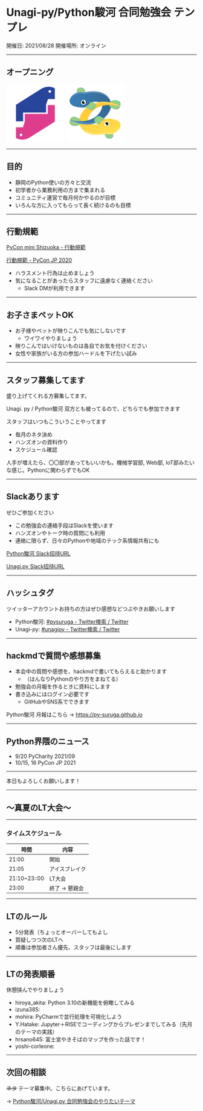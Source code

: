 # Unagi-py/Python駿河 合同勉強会 テンプレ

<!-- ここにコラボレーションバッジを載せる -->

開催日: 2021/08/28
開催場所: オンライン

---

## オープニング

<!-- logo -->

![pysuruga logo](https://github.com/py-suruga/report/blob/main/assets/img/python-suruga_logo.png?raw=true) ![unagipy logo](https://github.com/py-suruga/report/blob/main/assets/img/unagi-py_logo.png?raw=true)

---

## 目的

- 静岡のPython使いの方々と交流
- 初学者から業務利用の方まで集まれる
- コミュニティ運営で毎月何かやるのが目標
- いろんな方に入ってもらって長く続けるのも目標

---

## 行動規範

[PyCon mini Shizuoka - 行動規範](https://shizuoka.pycon.jp/code-of-conduct/)

[行動規範 - PyCon JP 2020](https://pycon.jp/2020/code-of-conduct/)

- ハラスメント行為は止めましょう
- 気になることがあったらスタッフに遠慮なく連絡ください
  - Slack DMが利用できます
<!-- - 連絡先はスタッフのSlackDMへ連絡ください -->

---

## お子さまペットOK

- お子様やペットが映りこんでも気にしないです
    - ワイワイやりましょう
- 映りこんではいけないものは各自でお気を付けください
- 女性や家族がいる方の参加ハードルを下げたい試み

---

## スタッフ募集してます

盛り上げてくれる方募集してます。

Unagi. py / Python駿河 双方とも被ってるので、どちらでも参加できます

スタッフはいつもこういうことやってます

- 毎月のネタ決め
- ハンズオンの資料作り
- スケジュール確認

人手が増えたら、〇〇部があってもいいかも。機械学習部, Web部, IoT部みたいな感じ。Pythonに関わらずでもOK

---

## Slackあります

ぜひご参加ください

- この勉強会の連絡手段はSlackを使います
- ハンズオンやトーク時の質問にも利用
- 連絡に限らず、日々のPythonや地域のテック系情報共有にも

[Python駿河 Slack招待URL](https://join.slack.com/t/py-suruga/shared_invite/zt-811b9pwj-R_RbCmlTlV4B5iVKxF5gfA)

[Unagi.py Slack招待URL](https://join.slack.com/t/unagi-py/shared_invite/zt-88t327i8-YHsIV~uWX313LPAaJDR9~Q)

---

## ハッシュタグ

ツイッターアカウントお持ちの方はぜひ感想などつぶやきお願いします

- Python駿河: [#pysuruga - Twitter検索 / Twitter](https://twitter.com/search?q=%23pysuruga&src=typed_query)
- Unagi-py: [#unagipy - Twitter検索 / Twitter](https://twitter.com/search?q=%23unagipy&src=typed_query)

---

## hackmdで質問や感想募集

- 本会中の質問や感想を、hackmdで書いてもらえると助かります
  - （はんなりPythonのやり方をまねてる）
- 勉強会の月報を作るときに資料にします
- 書き込みにはログイン必要です
  - GitHubやSNS系でできます

Python駿河 月報はこちら -> https://py-suruga.github.io

---

## Python界隈のニュース

- 9/20 PyCharity 2021/09
- 10/15, 16 PyCon JP 2021

---

本日もよろしくお願いします！

---

## 〜真夏のLT大会〜

---

### タイムスケジュール

時間|内容
---|---
21:00|開始
21:05|アイスブレイク
21:10~23::00|LT大会
23:00|終了 -> 懇親会

---

## LTのルール

- 5分発表（ちょっとオーバーしてもよし
- 質疑しつつ次のLTへ
- 順番は参加者さん優先、スタッフは最後にします

---

## LTの発表順番

休憩挟んでやりましょう

- hiroya_akita: Python 3.10の新機能を俯瞰してみる
- izuna385: 
- mohira: PyCharmで並行処理を可視化しよう
- Y.Hatake: Jupyter＋RISEでコーディングからプレゼンまでしてみる（先月のテーマの実践）
- hrsano645: 富士宮やきそばのマップを作った話です！
- yoshi-corleone: 
<!-- yoshi-corleone	PyCon mini Shizuoka 2021 開催します！ -->

---

## 次回の相談

~~ネタ~~ テーマ募集中。こちらにあげています。

-> [Python駿河/Unagi.py 合同勉強会のやりたいテーマ](/mJ9zxhFcQi2rUxKhDW7FXg)


<!-- 次回何をするか相談してこちらに入れておきます -->
